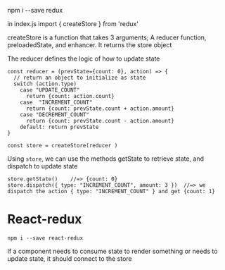 npm i --save redux

in index.js 
    import { createStore } from 'redux' 

createStore is a function that takes 3 arguments; A reducer function, preloadedState, and enhancer. It returns the store object

The reducer defines the logic of how to update state

    const reducer = (prevState={count: 0}, action) => {
      // return an object to initialize as state
      switch (action.type) 
        case "UPDATE_COUNT"
          return {count: action.count}
        case  "INCREMENT_COUNT"
          return {count: prevState.count + action.amount}
        case "DECREMENT_COUNT"
          return {count: prevState.count - action.amount}
        default: return prevState
    }

    const store = createStore(reducer )

Using `store`, we can use the methods getState to retrieve state, and dispatch to update state

    store.getState()    //=> {count: 0}
    store.dispatch({ type: "INCREMENT_COUNT", amount: 3 })  //=> we dispatch the action { type: "INCREMENT_COUNT" } and get {count: 1}


# React-redux
    npm i --save react-redux

If a component needs to consume state to render something or needs to update state, it should connect to the store

